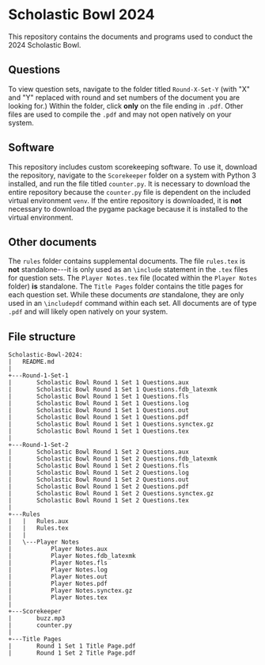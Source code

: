 # Scholastic Bowl 2024
This repository contains the documents and programs used to conduct the 2024 Scholastic Bowl.

## Questions
To view question sets, navigate to the folder titled `Round-X-Set-Y` (with "X" and "Y" replaced with round and set numbers of the document you are looking for.) Within the folder, click **only** on the file ending in `.pdf`. Other files are used to compile the `.pdf` and may not open natively on your system.

## Software
This repository includes custom scorekeeping software. To use it, download the repository, navigate to the `Scorekeeper` folder on a system with Python 3 installed, and run the file titled `counter.py`. It is necessary to download the entire repository because the `counter.py` file is dependent on the included virtual environment `venv`. If the entire repository is downloaded, it is **not** necessary to download the pygame package because it is installed to the virtual environment.

## Other documents
The `rules` folder contains supplemental documents. The file `rules.tex` is **not** standalone---it is only used as an `\include` statement in the `.tex` files for question sets. The `Player Notes.tex` file (located within the `Player Notes` folder) **is** standalone.
The `Title Pages` folder contains the title pages for each question set. While these documents *are* standalone, they are only used in an `\includepdf` command within each set. All documents are of type `.pdf` and will likely open natively on your system.

## File structure
    Scholastic-Bowl-2024:
    |   README.md
    |
    +---Round-1-Set-1
    |       Scholastic Bowl Round 1 Set 1 Questions.aux
    |       Scholastic Bowl Round 1 Set 1 Questions.fdb_latexmk
    |       Scholastic Bowl Round 1 Set 1 Questions.fls
    |       Scholastic Bowl Round 1 Set 1 Questions.log
    |       Scholastic Bowl Round 1 Set 1 Questions.out
    |       Scholastic Bowl Round 1 Set 1 Questions.pdf
    |       Scholastic Bowl Round 1 Set 1 Questions.synctex.gz
    |       Scholastic Bowl Round 1 Set 1 Questions.tex
    |
    +---Round-1-Set-2
    |       Scholastic Bowl Round 1 Set 2 Questions.aux
    |       Scholastic Bowl Round 1 Set 2 Questions.fdb_latexmk
    |       Scholastic Bowl Round 1 Set 2 Questions.fls
    |       Scholastic Bowl Round 1 Set 2 Questions.log
    |       Scholastic Bowl Round 1 Set 2 Questions.out
    |       Scholastic Bowl Round 1 Set 2 Questions.pdf
    |       Scholastic Bowl Round 1 Set 2 Questions.synctex.gz
    |       Scholastic Bowl Round 1 Set 2 Questions.tex
    |
    +---Rules
    |   |   Rules.aux
    |   |   Rules.tex
    |   |
    |   \---Player Notes
    |           Player Notes.aux
    |           Player Notes.fdb_latexmk
    |           Player Notes.fls
    |           Player Notes.log
    |           Player Notes.out
    |           Player Notes.pdf
    |           Player Notes.synctex.gz
    |           Player Notes.tex
    |
    +---Scorekeeper
    |       buzz.mp3
    |       counter.py
    |
    +---Title Pages
    |       Round 1 Set 1 Title Page.pdf
    |       Round 1 Set 2 Title Page.pdf
